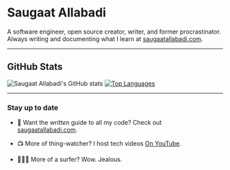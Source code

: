 
# Saugaat Allabadi
A software engineer, open source creator, writer, and former procrastinator.
Always writing and documenting what I learn at [saugaatallabadi.com](https://www.saugaatallabadi.com/).

<hr>

## GitHub Stats

![Saugaat Allabadi's GitHub stats](https://github-readme-stats.vercel.app/api?username=saugaatallabadi&show_icons=&private_count=true)
[![Top Languages](https://github-readme-stats.vercel.app/api/top-langs/?username=saugaatallabadi&layout=compact)]()

<hr>

### Stay up to date

- 📖 Want the _written_ guide to all my code? Check out [saugaatallabadi.com](https://saugaatallabadi.com).

- 📺 More of thing-watcher? I host tech videos [On YouTube](https://www.youtube.com/playlist?list=PLIivdWyY5sqLsaG5hNms0D9aZRBE7DHBb).

- 🏄🏻‍♂️ More of a surfer? Wow. Jealous.
